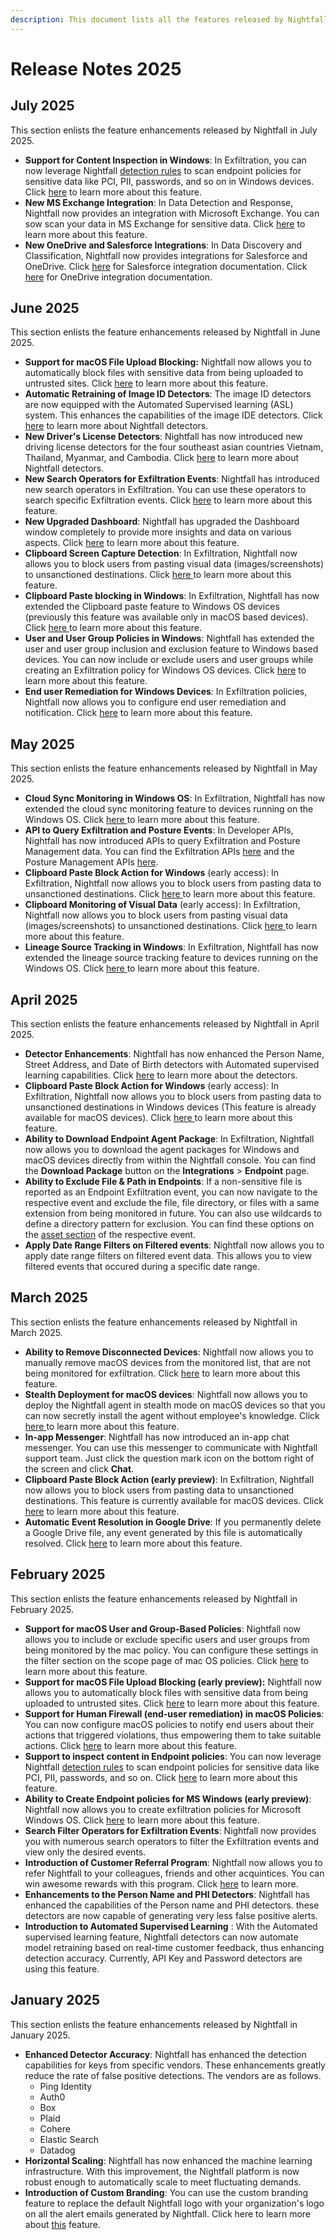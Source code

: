 ```yaml
---
description: This document lists all the features released by Nightfall in 2025.
---
```


# Release Notes 2025

## July 2025

This section enlists the feature enhancements released by Nightfall in July 2025.

* **Support for Content Inspection in Windows**: In Exfiltration, you can now leverage Nightfall [detection rules](https://help.nightfall.ai/detection_platform/create_detection_rules) to scan endpoint policies for sensitive data like PCI, PII, passwords, and so on in Windows devices. Click [here](https://help.nightfall.ai/data-exfiltration-prevention/exfiltration_endpoint/policies/scope#content-scanning) to learn more about this feature.&#x20;
* **New MS Exchange Integration**: In Data Detection and Response, Nightfall now provides an integration with Microsoft Exchange. You can sow scan your data in MS Exchange for sensitive data. Click [here](../microsoft-exchange/getting_started/) to learn more about this feature.&#x20;
* **New OneDrive and Salesforce Integrations**: In Data Discovery and Classification, Nightfall now provides integrations for Salesforce and OneDrive. Click [here](https://help.nightfall.ai/audit/salesforce-audit/overview) for Salesforce integration documentation. Click [here](https://help.nightfall.ai/audit/onedrive-audit/overview) for  OneDrive integration documentation.&#x20;

## June 2025

This section enlists the feature enhancements released by Nightfall in June 2025.

* **Support for macOS File Upload Blocking:** Nightfall now allows you to automatically block files with sensitive data from being uploaded to untrusted sites. Click [here](https://help.nightfall.ai/data-exfiltration-prevention/exfiltration_endpoint/policies/advanced_settings/automated_action#block-transfer) to learn more about this feature.&#x20;
* **Automatic Retraining of Image ID Detectors**: The image ID detectors are now equipped with the Automated Supervised learning (ASL) system. This enhances the capabilities of the image IDE detectors. Click [here](../detection_platform/detection_glossary/) to learn more about Nightfall detectors.
* **New Driver's License Detectors**: Nightfall has now introduced new driving license detectors for the four southeast asian countries Vietnam, Thailand, Myanmar, and Cambodia. Click [here](../detection_platform/detection_glossary/) to learn more about Nightfall detectors.
* **New Search Operators for Exfiltration Events**: Nightfall has introduced new search operators in Exfiltration. You can use these operators to search specific Exfiltration events. Click [here](https://help.nightfall.ai/data-exfiltration-prevention/exfiltration-events#search-events) to learn more about this feature.
* **New Upgraded Dashboard**: Nightfall has upgraded the Dashboard window completely to provide more insights and data on various aspects. Click [here](https://help.nightfall.ai/dashboard/overview) to learn more about this feature.
* **Clipboard Screen Capture Detection**: In Exfiltration, Nightfall now allows you to block users from pasting visual data (images/screenshots) to unsanctioned destinations. Click [here ](https://help.nightfall.ai/data-exfiltration-prevention/exfiltration_endpoint/policies/trigger#clipboard-paste)to learn more about this feature.&#x20;
* **Clipboard Paste blocking in Windows**: In Exfiltration, Nightfall has now extended the Clipboard paste feature to Windows OS devices (previously this feature was available only in macOS based devices). Click [here ](https://help.nightfall.ai/data-exfiltration-prevention/exfiltration_endpoint/policies/trigger#clipboard-paste)to learn more about this feature.
* **User and User Group Policies in Windows**: Nightfall has extended the user and user group inclusion and exclusion feature to Windows based devices. You can now include or exclude users and user groups while creating an Exfiltration policy for Windows OS devices. Click [here](https://help.nightfall.ai/data-exfiltration-prevention/exfiltration_endpoint/policies/scope#internal-users) to learn more about this feature.&#x20;
* **End user Remediation for Windows Devices**: In Exfiltration policies, Nightfall now allows you to configure end user remediation and notification. Click [here](https://help.nightfall.ai/data-exfiltration-prevention/exfiltration_endpoint/policies/advanced_settings/enduser_notification) to learn more about this feature.&#x20;

## May 2025

This section enlists the feature enhancements released by Nightfall in May 2025.

* **Cloud Sync Monitoring in Windows OS**: In Exfiltration, Nightfall has now extended the cloud sync monitoring feature to devices running on the Windows OS. Click [here ](https://help.nightfall.ai/data-exfiltration-prevention/exfiltration_endpoint/policies/trigger#cloud-sync-app-uploads)to learn more about this feature.
* **API to Query Exfiltration and Posture Events**: In Developer APIs, Nightfall has now introduced APIs to query Exfiltration and Posture Management data. You can find the Exfiltration APIs [here](https://help.nightfall.ai/developer-api/exfiltration-prevention-apis) and the Posture Management APIs [here](https://help.nightfall.ai/developer-api/posture-management-apis).   &#x20;
* **Clipboard Paste Block Action for Windows** (early access): In Exfiltration, Nightfall now allows you to block users from pasting data to unsanctioned destinations. Click [here ](https://help.nightfall.ai/data-exfiltration-prevention/exfiltration_endpoint/policies/trigger#clipboard-paste)to learn more about this feature.
* **Clipboard Monitoring of Visual Data** (early access): In Exfiltration, Nightfall now allows you to block users from pasting visual data (images/screenshots) to unsanctioned destinations. Click [here ](https://help.nightfall.ai/data-exfiltration-prevention/exfiltration_endpoint/policies/trigger#clipboard-paste)to learn more about this feature.
* **Lineage Source Tracking in Windows**: In Exfiltration, Nightfall has now extended the lineage source tracking feature to devices running on the Windows OS. Click [here ](https://help.nightfall.ai/data-exfiltration-prevention/exfiltration_endpoint/policies/trigger#browser-uploads)to learn more about this feature.

## April 2025

This section enlists the feature enhancements released by Nightfall in April 2025.

* **Detector Enhancements**: Nightfall has now enhanced the Person Name, Street Address, and Date of Birth detectors with Automated supervised learning capabilities. Click [here](https://help.nightfall.ai/sensitive-data-protection/detection_platform/detection_glossary#standard-pii-apac) to learn more about the detectors.
* **Clipboard Paste Block Action for Windows** (early access): In Exfiltration, Nightfall now allows you to block users from pasting data to unsanctioned destinations in Windows devices (This feature is already available for macOS devices). Click [here ](https://help.nightfall.ai/data-exfiltration-prevention/exfiltration_endpoint/policies/trigger#clipboard-paste)to learn more about this feature.
* **Ability to Download Endpoint Agent Package**: In Exfiltration, Nightfall now allows you to download the agent packages for Windows and macOS devices directly from within the Nightfall console. You can find the **Download Package** button on the **Integrations** > **Endpoint** page.&#x20;
* **Ability to Exclude File & Path in Endpoints**: If a non-sensitive file is reported as an Endpoint Exfiltration event, you can now navigate to the respective event and exclude the file, file directory, or files with a same extension from being monitored in future. You can also use wildcards to define a directory pattern for exclusion. You can find these options on the [asset section](https://help.nightfall.ai/data-exfiltration-prevention/exfiltration_endpoint/policies/remediation#assets-tab) of the respective event.
* **Apply Date Range Filters on Filtered events**: Nightfall now allows you to apply date range filters on filtered event data. This allows you to view filtered events that occured during a specific date range.&#x20;

## March 2025

This section enlists the feature enhancements released by Nightfall in March 2025.&#x20;

* **Ability to Remove Disconnected Devices**: Nightfall now allows you to manually remove macOS devices from the monitored list, that are not being monitored for exfiltration. Click [here](https://help.nightfall.ai/data-exfiltration-prevention/exfiltration_endpoint/policies#removing-disconnected-devices) to learn more about this feature.
* **Stealth Deployment for macOS devices**: Nightfall now allows you to deploy the Nightfall agent in stealth mode on macOS devices so that you can now secretly install the agent without employee's knowledge. Click [here ](https://help.nightfall.ai/data-exfiltration-prevention/exfiltration_endpoint/installation_mac#stealth-mode-installation)to learn more about this feature.
* **In-app Messenger**: Nightfall has now introduced an in-app chat messenger.  You can use this messenger to communicate with Nightfall support team. Just click the question mark icon on the bottom right of the screen and click **Chat**.&#x20;
* **Clipboard Paste Block Action (early preview)**: In Exfiltration, Nightfall now allows you to block users from pasting data to unsanctioned destinations. This feature is currently available for macOS devices. Click [here](https://help.nightfall.ai/data-exfiltration-prevention/exfiltration_endpoint/policies/trigger#clipboard-paste) to learn more about this feature.
* **Automatic Event Resolution in Google Drive**: If you permanently delete a Google Drive file, any event generated by this file is automatically resolved. Click [here](https://help.nightfall.ai/dashboard/sdp_events/deduplication#auto-resolve) to learn more about this feature.&#x20;

## February 2025

This section enlists the feature enhancements released by Nightfall in February 2025.&#x20;

* **Support for macOS User and Group-Based Policies**: Nightfall now allows you to include or exclude specific users and user groups from being monitored by the mac policy. You can configure these settings in the filter section on the scope page of mac OS policies. Click [here](https://help.nightfall.ai/data-exfiltration-prevention/exfiltration_endpoint/policies/scope#internal-users) to learn more about this feature.&#x20;
* **Support for macOS File Upload Blocking (early preview):** Nightfall now allows you to automatically block files with sensitive data from being uploaded to untrusted sites. Click [here](https://help.nightfall.ai/data-exfiltration-prevention/exfiltration_endpoint/policies/advanced_settings/automated_action#block-transfer) to learn more about this feature.&#x20;
* **Support for Human Firewall (end-user remediation) in macOS Policies**: You can now configure macOS policies to notify end users about their actions that triggered violations, thus empowering them to take suitable actions. Click [here](https://help.nightfall.ai/data-exfiltration-prevention/exfiltration_endpoint/policies/advanced_settings/enduser_notification) to learn more about this feature.&#x20;
* **Support to inspect content in Endpoint policies**: You can now leverage Nightfall [detection rules](https://help.nightfall.ai/detection_platform/create_detection_rules) to scan endpoint policies for sensitive data like PCI, PII, passwords, and so on. Click [here](https://help.nightfall.ai/data-exfiltration-prevention/exfiltration_endpoint/policies/scope#content-scanning) to learn more about this feature.&#x20;
* **Ability to Create Endpoint policies for MS Windows (early preview)**: Nightfall now allows you to create exfiltration policies for Microsoft Windows OS. Click [here](https://help.nightfall.ai/data-exfiltration-prevention/exfiltration_endpoint/install-nightfall-ai-agent-for-windows-os) to learn more about this feature.&#x20;
* **Search Filter Operators for Exfiltration Events**: Nightfall now provides you with numerous search operators to filter the Exfiltration events and view only the desired events.&#x20;
* **Introduction of Customer Referral Program**: Nightfall now allows you to refer Nightfall to your colleagues, friends and other acquintices. You can win awesome rewards with this program. Click [here](https://help.nightfall.ai/nightfall_settings/customer-referral-program) to learn more.&#x20;
* **Enhancements to the Person Name and PHI Detectors**: Nightfall has enhanced the capabilities of the Person name and PHI detectors. these detectors are now capable of generating very less false positive alerts.&#x20;
* **Introduction to Automated Supervised Learning** : With the Automated supervised learning feature, Nightfall detectors can now automate model retraining based on real-time customer feedback, thus enhancing detection accuracy. Currently, API Key and Password detectors are using this feature.  &#x20;

## January 2025

This section enlists the feature enhancements released by Nightfall in January 2025.&#x20;

* **Enhanced Detector Accuracy**: Nightfall has enhanced the detection capabilities for keys from specific vendors. These enhancements greatly reduce the rate of false positive detections. The vendors are as follows.&#x20;
  * Ping Identity
  * Auth0
  * Box
  * Plaid
  * Cohere
  * Elastic Search
  * Datadog
* **Horizontal Scaling**: Nightfall has now enhanced the machine learning infrastructure. With this improvement, the Nightfall platform is now robust enough to automatically scale to meet fluctuating demands.&#x20;
* **Introduction of Custom Branding**: You can use the custom branding feature to replace the default Nightfall logo with your organization's logo on all the alert emails generated by Nightfall. Click here to learn more about [this](https://help.nightfall.ai/nightfall_settings/custom-branding) feature.&#x20;

